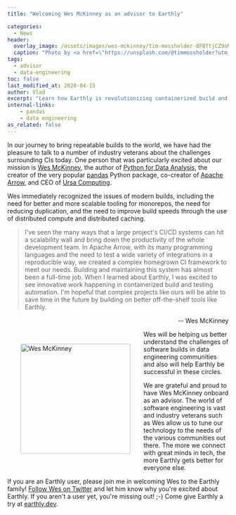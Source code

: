 ```yaml
---
title: "Welcoming Wes McKinney as an advisor to Earthly"

categories:
  - News
header:
  overlay_image: /assets/images/wes-mckinney/tim-mossholder-8FBTtjCZ9oM-unsplash.jpg
  caption: "Photo by <a href=\"https://unsplash.com/@timmossholder?utm_source=unsplash&utm_medium=referral&utm_content=creditCopyText\">Tim Mossholder</a> on <a href=\"https://unsplash.com/s/photos/welcome?utm_source=unsplash&utm_medium=referral&utm_content=creditCopyText\">Unsplash</a>"
tags:
  - advisor
  - data-engineering
toc: false
last_modified_at: 2020-04-15
author: Vlad
excerpt: "Learn how Earthly is revolutionizing containerized build and testing automation with the help of industry veteran Wes McKinney, the creator of pandas and CEO of Ursa Computing. Discover how Earthly's innovative approach can save time and improve productivity for complex projects in the data engineering community."
internal-links:
    - pandas
    - data engineering
as_related: false
---
```


In our journey to bring repeatable builds to the world, we have had the pleasure to talk to a number of industry veterans about the challenges surrounding CIs today. One person that was particularly excited about our mission is [Wes McKinney](https://en.wikipedia.org/wiki/Wes_McKinney), the author of [Python for Data Analysis](https://www.oreilly.com/library/view/python-for-data/9781449323592/), the creator of the very popular [pandas](https://github.com/pandas-dev/pandas) Python package, co-creator of [Apache Arrow](https://arrow.apache.org/), and CEO of [Ursa Computing](https://ursacomputing.com/).

Wes immediately recognized the issues of modern builds, including the need for better and more scalable tooling for monorepos, the need for reducing duplication, and the need to improve build speeds through the use of distributed compute and distributed caching.

> I've seen the many ways that a large project's CI/CD systems can hit a scalability wall and bring down the productivity of the whole development team. In Apache Arrow, with its many programming languages and the need to test a wide variety of integrations in a reproducible way, we created a complex homegrown CI framework to meet our needs. Building and maintaining this system has almost been a full-time job. When I learned about Earthly, I was excited to see innovative work happening in containerized build and testing automation. I'm hopeful that complex projects like ours will be able to save time in the future by building on better off-the-shelf tools like Earthly.

<p style="text-align: right"> -- Wes McKinney </p>

<img src="{{site.images}}{{page.slug}}/Wes_McKinney_Headshot.jpg" alt="Wes McKinney" width="250px" style="float: left; margin: 30px;">

Wes will be helping us better understand the challenges of software builds in data engineering communities and also will help Earthly be successful in these circles.

We are grateful and proud to have Wes McKinney onboard as an advisor. The world of software engineering is vast and industry veterans such as Wes allow us to tune our technology to the needs of the various communities out there. The more we connect with great minds in tech, the more Earthly gets better for everyone else.

If you are an Earthly user, please join me in welcoming Wes to the Earthly family! [Follow Wes on Twitter](https://twitter.com/wesmckinn) and let him know why you're excited about Earthly. If you aren't a user yet, you're missing out! ;-) Come give Earthly a try at [earthly.dev](https://earthly.dev).
